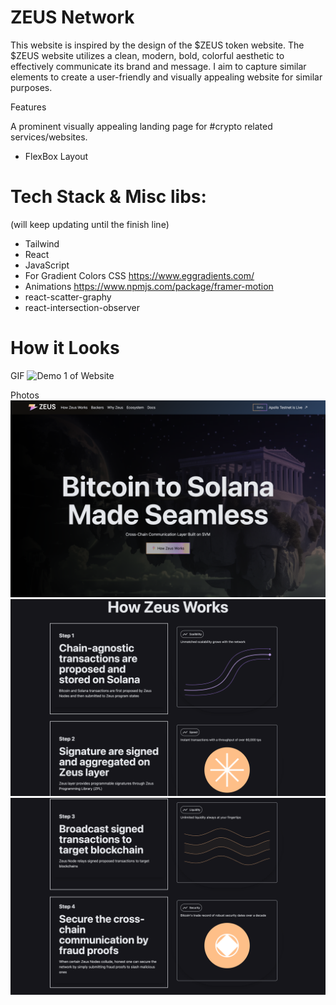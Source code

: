 # ZEUS Network

This website is inspired by the design of the $ZEUS token website. The $ZEUS website utilizes a clean, modern, bold, colorful aesthetic to effectively communicate its brand and message. I aim to capture similar elements to create a user-friendly and visually appealing website for similar purposes.

Features

A prominent visually appealing landing page for #crypto related services/websites.
- FlexBox Layout

# Tech Stack & Misc libs:
(will keep updating until the finish line)
- Tailwind 
- React
- JavaScript
- For Gradient Colors CSS https://www.eggradients.com/
- Animations https://www.npmjs.com/package/framer-motion 
- react-scatter-graphy
- react-intersection-observer


# How it Looks
GIF
![Demo 1 of Website](demo_content_git/demo1.gif)

Photos
![alt text](<demo_content_git/Screen Shot 2024-04-06 at 6.59.46 AM.png>) 
![alt text](<demo_content_git/Screen Shot 2024-04-06 at 6.59.58 AM.png>) 
![alt text](<demo_content_git/Screen Shot 2024-04-06 at 7.00.06 AM.png>)